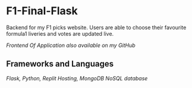# F1-Final-Flask

Backend for my F1 picks website. Users are able to choose their favourite formula1 liveries and votes are updated live.

*Frontend Of Application also available on my GitHub*

## Frameworks and Languages
*Flask, Python, Replit Hosting, MongoDB NoSQL database*

